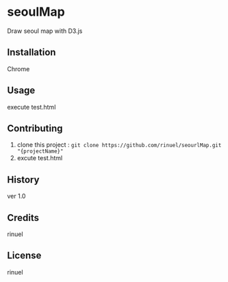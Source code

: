 
# seoulMap
Draw seoul map with D3.js
## Installation
Chrome
## Usage
execute test.html
## Contributing
1. clone this project : `git clone https://github.com/rinuel/seourlMap.git "{projectName}"`
2. excute test.html
## History
ver 1.0
## Credits
rinuel
## License
rinuel
